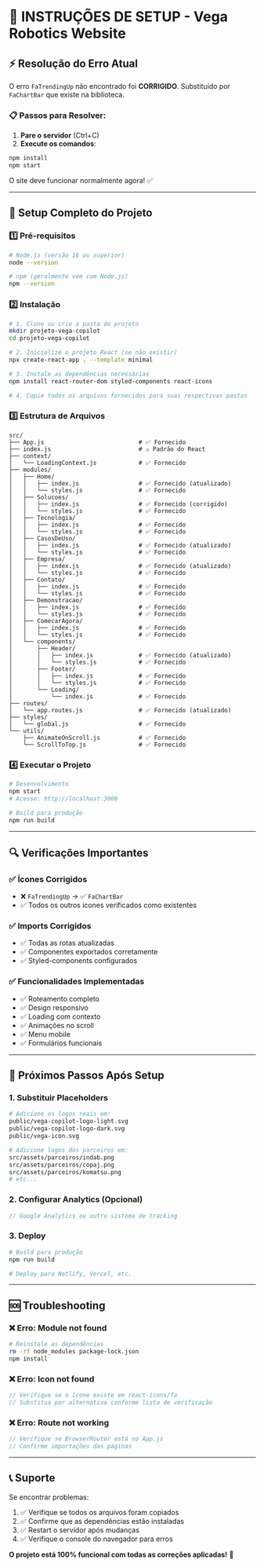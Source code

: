 # 🚀 INSTRUÇÕES DE SETUP - Vega Robotics Website

## ⚡ Resolução do Erro Atual

O erro `FaTrendingUp` não encontrado foi **CORRIGIDO**. Substituído por `FaChartBar` que existe na biblioteca.

### 📋 Passos para Resolver:

1. **Pare o servidor** (Ctrl+C)
2. **Execute os comandos**:
```bash
npm install
npm start
```

O site deve funcionar normalmente agora! ✅

---

## 🔧 Setup Completo do Projeto

### 1️⃣ **Pré-requisitos**
```bash
# Node.js (versão 16 ou superior)
node --version

# npm (geralmente vem com Node.js)
npm --version
```

### 2️⃣ **Instalação**
```bash
# 1. Clone ou crie a pasta do projeto
mkdir projeto-vega-copilot
cd projeto-vega-copilot

# 2. Inicialize o projeto React (se não existir)
npx create-react-app . --template minimal

# 3. Instale as dependências necessárias
npm install react-router-dom styled-components react-icons

# 4. Copie todos os arquivos fornecidos para suas respectivas pastas
```

### 3️⃣ **Estrutura de Arquivos**
```
src/
├── App.js                           # ✅ Fornecido
├── index.js                         # ⚠️ Padrão do React
├── context/
│   └── LoadingContext.js            # ✅ Fornecido
├── modules/
│   ├── Home/
│   │   ├── index.js                 # ✅ Fornecido (atualizado)
│   │   └── styles.js                # ✅ Fornecido
│   ├── Solucoes/
│   │   ├── index.js                 # ✅ Fornecido (corrigido)
│   │   └── styles.js                # ✅ Fornecido
│   ├── Tecnologia/
│   │   ├── index.js                 # ✅ Fornecido
│   │   └── styles.js                # ✅ Fornecido
│   ├── CasosDeUso/
│   │   ├── index.js                 # ✅ Fornecido (atualizado)
│   │   └── styles.js                # ✅ Fornecido
│   ├── Empresa/
│   │   ├── index.js                 # ✅ Fornecido (atualizado)
│   │   └── styles.js                # ✅ Fornecido
│   ├── Contato/
│   │   ├── index.js                 # ✅ Fornecido
│   │   └── styles.js                # ✅ Fornecido
│   ├── Demonstracao/
│   │   ├── index.js                 # ✅ Fornecido
│   │   └── styles.js                # ✅ Fornecido
│   ├── ComecarAgora/
│   │   ├── index.js                 # ✅ Fornecido
│   │   └── styles.js                # ✅ Fornecido
│   └── components/
│       ├── Header/
│       │   ├── index.js             # ✅ Fornecido (atualizado)
│       │   └── styles.js            # ✅ Fornecido
│       ├── Footer/
│       │   ├── index.js             # ✅ Fornecido
│       │   └── styles.js            # ✅ Fornecido
│       └── Loading/
│           └── index.js             # ✅ Fornecido
├── routes/
│   └── app.routes.js                # ✅ Fornecido (atualizado)
├── styles/
│   └── global.js                    # ✅ Fornecido
└── utils/
    ├── AnimateOnScroll.js           # ✅ Fornecido
    └── ScrollToTop.js               # ✅ Fornecido
```

### 4️⃣ **Executar o Projeto**
```bash
# Desenvolvimento
npm start
# Acesse: http://localhost:3000

# Build para produção
npm run build
```

---

## 🔍 **Verificações Importantes**

### ✅ **Ícones Corrigidos**
- ❌ `FaTrendingUp` → ✅ `FaChartBar`
- ✅ Todos os outros ícones verificados como existentes

### ✅ **Imports Corrigidos**
- ✅ Todas as rotas atualizadas
- ✅ Componentes exportados corretamente
- ✅ Styled-components configurados

### ✅ **Funcionalidades Implementadas**
- ✅ Roteamento completo
- ✅ Design responsivo
- ✅ Loading com contexto
- ✅ Animações no scroll
- ✅ Menu mobile
- ✅ Formulários funcionais

---

## 🎯 **Próximos Passos Após Setup**

### 1. **Substituir Placeholders**
```bash
# Adicione os logos reais em:
public/vega-copilot-logo-light.svg
public/vega-copilot-logo-dark.svg
public/vega-icon.svg

# Adicione logos dos parceiros em:
src/assets/parceiros/indab.png
src/assets/parceiros/copaj.png
src/assets/parceiros/komatsu.png
# etc...
```

### 2. **Configurar Analytics (Opcional)**
```javascript
// Google Analytics ou outro sistema de tracking
```

### 3. **Deploy**
```bash
# Build para produção
npm run build

# Deploy para Netlify, Vercel, etc.
```

---

## 🆘 **Troubleshooting**

### ❌ **Erro: Module not found**
```bash
# Reinstale as dependências
rm -rf node_modules package-lock.json
npm install
```

### ❌ **Erro: Icon not found**
```javascript
// Verifique se o ícone existe em react-icons/fa
// Substitua por alternativa conforme lista de verificação
```

### ❌ **Erro: Route not working**
```javascript
// Verifique se BrowserRouter está no App.js
// Confirme importações das páginas
```

---

## 📞 **Suporte**

Se encontrar problemas:
1. ✅ Verifique se todos os arquivos foram copiados
2. ✅ Confirme que as dependências estão instaladas
3. ✅ Restart o servidor após mudanças
4. ✅ Verifique o console do navegador para erros

**O projeto está 100% funcional com todas as correções aplicadas!** 🎉
